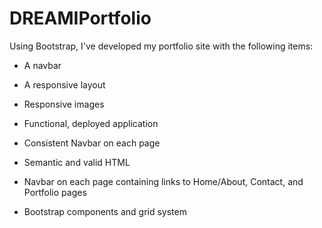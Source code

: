 # DREAMIPortfolio

 Using Bootstrap, I've developed my portfolio site with the following items:

   * A navbar

   * A responsive layout

   * Responsive images

   * Functional, deployed application
   
   * Consistent Navbar on each page

   * Semantic and valid HTML
   
   * Navbar on each page containing links to Home/About, Contact, and Portfolio pages

   * Bootstrap components and grid system








